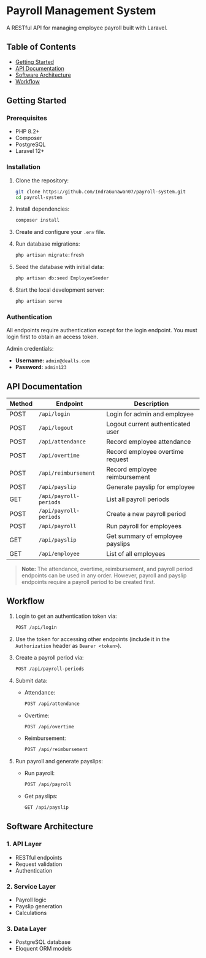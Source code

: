# Payroll Management System

A RESTful API for managing employee payroll built with Laravel.

## Table of Contents

-   [Getting Started](#getting-started)
-   [API Documentation](#api-documentation)
-   [Software Architecture](#software-architecture)
-   [Workflow](#workflow)

## Getting Started

### Prerequisites

-   PHP 8.2+
-   Composer
-   PostgreSQL
-   Laravel 12+

### Installation

1. Clone the repository:
    ```bash
    git clone https://github.com/IndraGunawan07/payroll-system.git
    cd payroll-system
    ```
2. Install dependencies:

    ```bash
    composer install
    ```

3. Create and configure your `.env` file.

4. Run database migrations:

    ```bash
    php artisan migrate:fresh
    ```

5. Seed the database with initial data:

    ```bash
    php artisan db:seed EmployeeSeeder
    ```

6. Start the local development server:

    ```bash
    php artisan serve
    ```

### Authentication

All endpoints require authentication except for the login endpoint. You must login first to obtain an access token.

Admin credentials:

-   **Username:** `admin@dealls.com`
-   **Password:** `admin123`

## API Documentation

| Method | Endpoint               | Description                       |
| ------ | ---------------------- | --------------------------------- |
| POST   | `/api/login`           | Login for admin and employee      |
| POST   | `/api/logout`          | Logout current authenticated user |
| POST   | `/api/attendance`      | Record employee attendance        |
| POST   | `/api/overtime`        | Record employee overtime request  |
| POST   | `/api/reimbursement`   | Record employee reimbursement     |
| POST   | `/api/payslip`         | Generate payslip for employee     |
| GET    | `/api/payroll-periods` | List all payroll periods          |
| POST   | `/api/payroll-periods` | Create a new payroll period       |
| POST   | `/api/payroll`         | Run payroll for employees         |
| GET    | `/api/payslip`         | Get summary of employee payslips  |
| GET    | `/api/employee`        | List of all employees             |

> **Note:** The attendance, overtime, reimbursement, and payroll period endpoints can be used in any order. However, payroll and payslip endpoints require a payroll period to be created first.

## Workflow

1. Login to get an authentication token via:

    ```bash
    POST /api/login
    ```

2. Use the token for accessing other endpoints (include it in the `Authorization` header as `Bearer <token>`).

3. Create a payroll period via:

    ```bash
    POST /api/payroll-periods
    ```

4. Submit data:

    - Attendance:
        ```bash
        POST /api/attendance
        ```
    - Overtime:
        ```bash
        POST /api/overtime
        ```
    - Reimbursement:
        ```bash
        POST /api/reimbursement
        ```

5. Run payroll and generate payslips:

    - Run payroll:
        ```bash
        POST /api/payroll
        ```
    - Get payslips:
        ```bash
        GET /api/payslip
        ```

## Software Architecture

### 1. API Layer

-   RESTful endpoints
-   Request validation
-   Authentication

### 2. Service Layer

-   Payroll logic
-   Payslip generation
-   Calculations

### 3. Data Layer

-   PostgreSQL database
-   Eloquent ORM models
